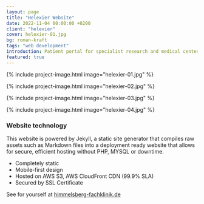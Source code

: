 ```yaml
---
layout: page
title: "Helexier Website"
date: 2022-11-04 00:00:00 +0200
client: "helexier"
cover: helexier-01.jpg
bg: roman-kraft
tags: "web development"
introduction: Patient portal for specialist research and medical center in Germany.
featured: true
---
```


{% include project-image.html image="helexier-01.jpg" %}

{% include project-image.html image="helexier-02.jpg" %}

{% include project-image.html image="helexier-03.jpg" %}

{% include project-image.html image="helexier-04.jpg" %}

### Website technology

This website is powered by Jekyll, a static site generator that compiles raw assets such as Markdown files into a deployment ready website that allows for secure, efficient hosting without PHP, MYSQL or downtime.

- Completely static
- Mobile-first design
- Hosted on AWS S3, AWS CloudFront CDN (99.9% SLA)
- Secured by SSL Certificate

See for yourself at [himmelsberg-fachklinik.de](https://https://dgji1b335sply.cloudfront.net)
